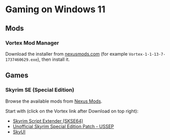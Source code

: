# Gaming on Windows 11

## Mods

### Vortex Mod Manager

Download the installer from [nexusmods.com](https://www.nexusmods.com/about/vortex) (for example `Vortex-1-1-13-7-1737460629.exe`), then install it.

## Games

### Skyrim SE (Special Edition)

Browse the available mods from [Nexus Mods](https://www.nexusmods.com/games/skyrimspecialedition).

Start with (click on the Vortex link after Download on top right):

* [Skyrim Script Extender (SKSE64)](https://www.nexusmods.com/skyrimspecialedition/mods/30379?tab=description)
* [Unofficial Skyrim Special Edition Patch - USSEP](https://www.nexusmods.com/skyrimspecialedition/mods/266)
* [SkyUI](https://www.nexusmods.com/skyrimspecialedition/mods/12604)

